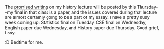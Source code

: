 The <a href="http://students.washington.edu/bribera/archives/000103.html">promised writing</a> on my history lecture will be posted by this Thursday--my final in that class is a paper, and the issues covered during that lecture are almost certainly going to be a part of my essay.  I have a pretty busy week coming up:  Statistics final on Tuesday, CSE final on Wednesday, English paper due Wednesday, and History paper due Thursday.  Good grief, I say.

:D  Bedtime for me.